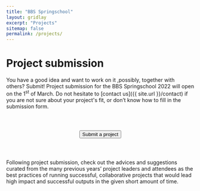 ```yaml
---
title: "BBS Springschool"
layout: gridlay
excerpt: "Projects"
sitemap: false
permalink: /projects/
---
```



# Project submission

You have a good idea and want to work on it ,possibly, together with others? Submit! Project submission for the BBS Springschool 2022 will open on the 1<sup>st</sup> of March. Do not hesitate to [contact us]({{ site.url }}/contact) if you are not sure about your project's fit, or don’t know how to fill in the submission form.

<center style="padding-top: 3em; padding-bottom: 3em;"><a  href="https://forms.gle/NHVhCj1MxFMgr9xi9" target="_blank"><button class="fs-1 btn btn-secondary btn-lg " type="submit" value="Send"><div class="h1">Submit a project</div></button></a></center>


Following project submission, check out the advices and suggestions curated from the many previous years’ project leaders and attendees as the best practices of running successful, collaborative projects that would lead high impact and successful outputs in the given short amount of time.


<!-- ## Already submitted projects  

{% assign number_printed = 0 %}
{% for project in site.data.projectlist %}

{% assign even_odd = number_printed | modulo: 2 %}
{% if project.highlight == 1 %}

{% if even_odd == 0 %}
<div class="row">
{% endif %}

<div class="col-sm-6 clearfix">
 <div class="well">
  <pubtit>{{ project.title }}</pubtit>
  <img src="{{ site.url }}{{ site.baseurl }}/images/project_pic/{{ project.image }}" class="img-responsive" width="25%" style="float: left" />
  <p>{{ project.description }}</p>
  <p><em>{{ project.authors.name }} ({{ project.authors.mail }})</em></p>
  <p class="text-danger"><strong> {{ project.news1 }}</strong></p>
  <p> {{ project.news2 }}</p>
  <p>
  <center>
  <strong>
  {% if project.link.url %}<a href="{{ project.link.url }}">Project site</a>{% endif %}
  {% if project.link.url and project.link.github %} | {% endif %}
  {% if project.link.github %}<a href="{{ project.link.github }}">Github site</a>{% endif %}
  {% if project.link.url and project.link.mattermost %} | {% endif %}
  {% if project.link.mattermost %} <a href="{{ project.link.mattermost }}">Mattermost</a>{% endif %}
  {% if project.link.channel and project.link.mattermost %} | {% endif %}
  {% if project.link.channel %} <a href="{{ project.link.channel-ling }}">{{ project.link.channel }}</a>{% endif %}
  </strong>
  </center>
  </p>
 </div>
</div>

{% assign number_printed = number_printed | plus: 1 %}

{% if even_odd == 1 %}
</div>
{% endif %}

{% endif %}
{% endfor %}

{% assign even_odd = number_printed | modulo: 2 %}
{% if even_odd == 1 %}
</div>
{% endif %} -->
